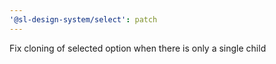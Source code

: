 ```yaml
---
'@sl-design-system/select': patch
---
```


Fix cloning of selected option when there is only a single child
